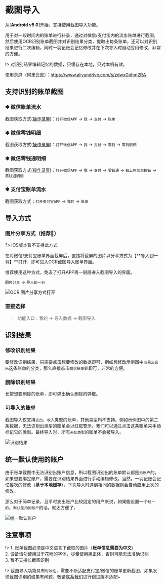 # 截图导入

从[**Android v5.0**]开始，支持使用截图导入功能。

用于对一段时间内的账单进行补录，通过对微信/支付宝内的流水账单进行截图，然后使用OCR识别账单截图并对识别结果分类，提取出每条账单，还可以对识别结果进行二次编辑，同时一羽记账会记忆修改并在下次导入时自动应用修改，非常的方便。

!> 对识别结果编辑记忆的数据，只缓存在本地，只对本机有效。

使用录屏（阿里云盘）：https://www.aliyundrive.com/s/zdwxGohm2RA

## 支持识别的账单截图

### ✱ 微信账单流水

截图获取方式([操作录屏](doc/pro/get-wx-bill.md))：`打开微信APP` -> `我` -> `支付` -> `账单`

### ✱ 微信零钱明细

截图获取方式([操作录屏](doc/pro/get-wx-pocket.md))：`打开微信APP` -> `我` -> `支付` -> `零钱` -> `零钱明细`

### ✱ 微信零钱通明细

截图获取方式([操作录屏](doc/pro/get-wx-lqt.md))：`打开微信APP` -> `我` -> `支付` -> `零钱通` -> `右上角菜单按钮` -> `零钱通明细`

### ✱ 支付宝账单流水

截图获取方式：`打开支付宝APP` -> `我的` -> `账单`

## 导入方式

### 图片分享方式（推荐🍓）

?> iOS版本暂不支持此方式

在对微信/支付宝账单界面截屏后，直接将截屏的图片以分享方式为【**导入到一羽】**打开，即可进入OCR截图导入账单界面。

推荐使用这种方式，免去了打开APP再一层层进入截图导入的界面。

`图片分享` -> `导入到一羽`

![OCR 图片分享方式打开](https://z3.ax1x.com/2021/09/29/45JeuF.gif)

### 直接选择

> 功能入口：我的 -> 导入数据 -> 截图导入

## 识别结果

### 修改识别结果

要修改识别结果，只需要点击想要修改的数据即可，例如想修改示例图中`网易云音乐`这条账单的分类，那么直接点击`微信账单`处即可，非常的方便。

### 删除识别结果

长按想要删除的账单，即可弹出确认删除的弹框。

### 可导入的账单

截图导入仅支持`支出`、`收入`类型的账单，其他类型均不支持。例如示例图中的第二条数据，无法识别出类型的账单会以红框警示，我们可以通过点击这条账单来手动标记它的类型。最终导入时，所有`未知类型`的账单不会被导入。

![识别结果](https://z3.ax1x.com/2021/09/29/453mBd.jpg)

## 统一默认使用的账户

由于账单截图中无法识别出账户信息，所以截图识别出的账单默认都是`无账户`的，如果想要绑定账户，需要在识别结果界面进行手动编辑修改。当然，一羽记账会记忆每次的修改（**基于本地缓存**），下次导入时遇到相同的数据则会自动应用上次的修改。

那么对于简单记录，且平时支出账户比较固定的用户来说，如果能设置一个`统一的`，`默认使用的账户`的话，就太方便了。

![统一默认账户](https://z3.ax1x.com/2021/09/29/45Yjeg.jpg)

## 注意事项

!> 1. 账单截图必须是中文语言下截取的图片（**账单信息需要为中文**）<br>2. 设备请勿使用过于花哨的字体，尽量使用黑正体，否则可能无法准确识别<br>3. 暂不支持长截图识别

!> 截图导入功能具有`时效性`，需要不断适配支付宝/微信的账单更新截图，如果发现截图识别的结果有问题，敬请[联系我们](doc/other/contact.md)进行跟进版本适配~